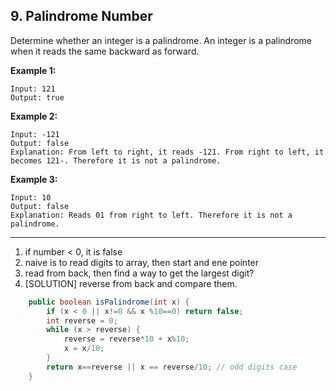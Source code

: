 ## 9. Palindrome Number

Determine whether an integer is a palindrome. An integer is a palindrome when it reads the same backward as forward.

**Example 1:**

```
Input: 121
Output: true
```

**Example 2:**

```
Input: -121
Output: false
Explanation: From left to right, it reads -121. From right to left, it becomes 121-. Therefore it is not a palindrome.
```

**Example 3:**

```
Input: 10
Output: false
Explanation: Reads 01 from right to left. Therefore it is not a palindrome.
```

---

1. if number < 0, it is false
2. naive is to read digits to array, then start and ene pointer
3. read from back, then find a way to get the largest digit?
4. [SOLUTION] reverse from back and compare them.

```java
    public boolean isPalindrome(int x) {
        if (x < 0 || x!=0 && x %10==0) return false;
        int reverse = 0;
        while (x > reverse) {
            reverse = reverse*10 + x%10;
            x = x/10;
        }
        return x==reverse || x == reverse/10; // odd digits case
    }
```

